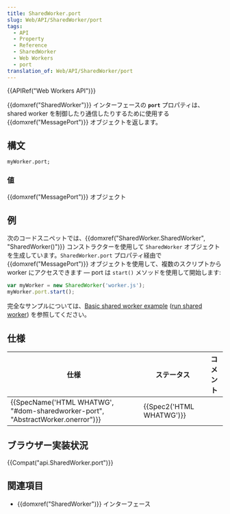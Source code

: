 ```yaml
---
title: SharedWorker.port
slug: Web/API/SharedWorker/port
tags:
  - API
  - Property
  - Reference
  - SharedWorker
  - Web Workers
  - port
translation_of: Web/API/SharedWorker/port
---
```

{{APIRef("Web Workers API")}}

{{domxref("SharedWorker")}} インターフェースの **`port`** プロパティは、shared worker を制御したり通信したりするために使用する {{domxref("MessagePort")}} オブジェクトを返します。

## 構文

```
myWorker.port;
```

### 値

{{domxref("MessagePort")}} オブジェクト

## 例

次のコードスニペットでは、{{domxref("SharedWorker.SharedWorker", "SharedWorker()")}} コンストラクターを使用して `SharedWorker` オブジェクトを生成しています。`SharedWorker.port` プロパティ経由で {{domxref("MessagePort")}} オブジェクトを使用して、複数のスクリプトから worker にアクセスできます — port は `start()` メソッドを使用して開始します:

```js
var myWorker = new SharedWorker('worker.js');
myWorker.port.start();
```

完全なサンプルについては、[Basic shared worker example](https://github.com/mdn/simple-shared-worker) ([run shared worker](http://mdn.github.io/simple-shared-worker/)) を参照してください。

## 仕様

| 仕様                                                                                                     | ステータス                       | コメント |
| -------------------------------------------------------------------------------------------------------- | -------------------------------- | -------- |
| {{SpecName('HTML WHATWG', "#dom-sharedworker-port", "AbstractWorker.onerror")}} | {{Spec2('HTML WHATWG')}} |          |

## ブラウザー実装状況

{{Compat("api.SharedWorker.port")}}

## 関連項目

- {{domxref("SharedWorker")}} インターフェース
